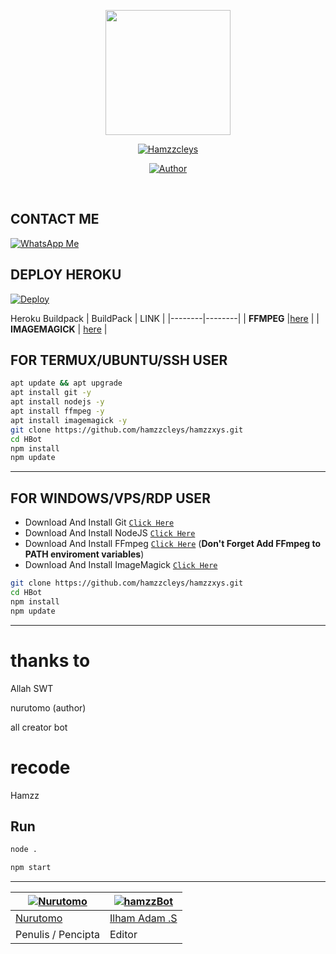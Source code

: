 
<p align="center">
<img src="https://telegra.ph/file/99ec71837c56add5b15d3.jpg" width="200" height="200"/>
  </p>
  
 <p align="center">
 <a href="#"><img title="Hamzzcleys" src="https://img.shields.io/badge/Hamzzxy-wabot.js-green?colorA=%23ff0000&colorB=%23017e40&style=for-the-badge"></a>
</p>
<p align="center">
<a href="https://github.com/Nurutomo"><img title="Author" src="https://img.shields.io/badge/AUTHOR-nurutomo-blue.svg?style=for-the-badge&logo=github"></a>
</p>
</p>
<br>

## CONTACT ME
[![WhatsApp Me](https://img.shields.io/badge/WhatsApp%20Me-25D366?style=for-the-badge&logo=whatsapp&logoColor=white)](https://wa.me/6285850961679)

## DEPLOY HEROKU

[![Deploy](https://www.herokucdn.com/deploy/button.svg)](https://heroku.com/deploy?template=https://github.com/hamzzcelys/hamzzxys)

Heroku Buildpack
| BuildPack | LINK |
|--------|--------|
| **FFMPEG** |[here](https://github.com/jonathanong/heroku-buildpack-ffmpeg-latest) |
| **IMAGEMAGICK** | [here](https://github.com/DuckyTeam/heroku-buildpack-imagemagick) |

## FOR TERMUX/UBUNTU/SSH USER

```bash
apt update && apt upgrade
apt install git -y
apt install nodejs -y
apt install ffmpeg -y
apt install imagemagick -y
git clone https://github.com/hamzzcleys/hamzzxys.git
cd HBot
npm install
npm update
```
---------

## FOR WINDOWS/VPS/RDP USER

* Download And Install Git [`Click Here`](https://git-scm.com/downloads)
* Download And Install NodeJS [`Click Here`](https://nodejs.org/en/download)
* Download And Install FFmpeg [`Click Here`](https://ffmpeg.org/download.html) (**Don't Forget Add FFmpeg to PATH enviroment variables**)
* Download And Install ImageMagick [`Click Here`](https://imagemagick.org/script/download.php)

```bash
git clone https://github.com/hamzzcleys/hamzzxys.git
cd HBot
npm install
npm update
```

---------
# thanks to 
Allah SWT

nurutomo (author)

all creator bot

# recode 
Hamzz

## Run

```bash
node .

npm start
```

---------
[![Nurutomo](https://github.com/Nurutomo.png?size=100)](https://github.com/Nurutomo) | [![hamzzBot](https://github.com/hamzzcleys.png?size=100)](https://github.com/hamzzcleys)
----|----
[Nurutomo](https://github.com/Nurutomo) | [Ilham Adam .S](https://github.com/hamzzcleys) | [Chandra-XD] (https://github.com/Chandra-XD)
 Penulis / Pencipta | Editor

